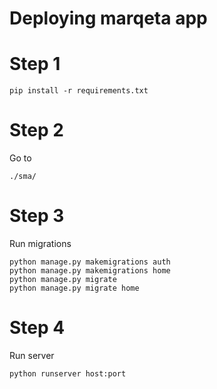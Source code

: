 # Deploying marqeta app

# Step 1
```
pip install -r requirements.txt
```

# Step 2
Go to 
```
./sma/
```

# Step 3
Run migrations
```
python manage.py makemigrations auth
python manage.py makemigrations home
python manage.py migrate
python manage.py migrate home
```

# Step 4
Run server
```
python runserver host:port
```
